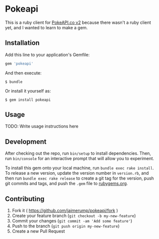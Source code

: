 # Pokeapi

This is a ruby client for [PokeAPI.co v2](http://pokeapi.co/docsv2/) because there wasn't a ruby client yet, and I wanted to 
learn to make a gem.

## Installation

Add this line to your application's Gemfile:

```ruby
gem 'pokeapi'
```

And then execute:

    $ bundle

Or install it yourself as:

    $ gem install pokeapi

## Usage

TODO: Write usage instructions here

## Development

After checking out the repo, run `bin/setup` to install dependencies. Then, run `bin/console` for an interactive prompt that will allow you to experiment.

To install this gem onto your local machine, run `bundle exec rake install`. To release a new version, update the version number in `version.rb`, and then run `bundle exec rake release` to create a git tag for the version, push git commits and tags, and push the `.gem` file to [rubygems.org](https://rubygems.org).

## Contributing

1. Fork it ( https://github.com/jaimerump/pokeapi/fork )
2. Create your feature branch (`git checkout -b my-new-feature`)
3. Commit your changes (`git commit -am 'Add some feature'`)
4. Push to the branch (`git push origin my-new-feature`)
5. Create a new Pull Request
